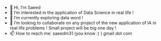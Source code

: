 - 👋 Hi, I’m Saeed
- 👀 I’m interested in the application of Data Science in real life ! 
- 🌱 I’m currently exploring data word !
- 💞️ I’m looking to collaborate on any project of the new application of IA in real life problems ! Small project will be big one day !
- 📫 How to reach me: saeedm31 (you know :) ) gmail dot com

<!---
saeedm31/saeedm31 is a ✨ special ✨ repository because its `README.md` (this file) appears on your GitHub profile.
You can click the Preview link to take a look at your changes.
--->
